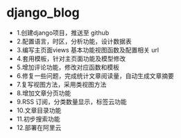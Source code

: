 # django_blog

* 1.创建django项目，推送至 github
* 2.配置语言，时区，分析功能，设计数据表
* 3.编写主页面views 基本功能视图函数及配置相关 url
* 4.套用模板，针对主页面功能及模型修改
* 5.增加评论功能，修改对应函数和模板
* 6.修复一些问题，完成统计文章阅读量，自动生成文章摘要
* 7.复写视图方法，采用类视图方法
* 8.增加文章分页功能
* 9.RSS 订阅，分类数量显示，标签云功能
* 10.文章目录功能
* 11.初步搜索功能
* 12.部署在阿里云
